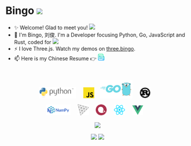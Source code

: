 <h1>Bingo <img src="https://emojis.slackmojis.com/emojis/images/1613285697/12806/meow_attention.png?1613285697" width="30"/></h1>

- ✨ Welcome! Glad to meet you! <img src="https://emojis.slackmojis.com/emojis/images/1492722354/2080/love.gif?1492722354" width="30"/>
- 🌱 I'm Bingo, 刘俊. I'm a Developer focusing Python, Go, JavaScript and Rust, coded for <img src="https://wakatime.com/badge/user/86cbdefc-fb69-4fd8-a1de-11289c6386aa.svg"/>
- ⚡️ I love Three.js. Watch my demos on <a href="https://three.bingo">three.bingo</a>.
- 📫 Here is my Chinese Resume 👉 <a href="resume/前端工程师_刘俊.pdf"><img src="img/resume.png" alt="Logo" width="18" height="18"></a>

<br />
<p align="center">
  <a href="https://python.org" target="_blank"><img src="img/python.svg" alt="python" height="30"></a> &nbsp;&nbsp;&nbsp;
  <a href="https://developer.mozilla.org/en-US/docs/Web/javascript" target="_blank"><img src="img/js.svg" alt="js" height="30"></a>&nbsp;&nbsp;&nbsp;
  <a href="https://go.dev" target="_blank"><img src="img/go.png" alt="Go" height="50"></a> &nbsp;&nbsp;&nbsp;
  <a href="https://www.rust-lang.org/" target="_blank"><img src="img/rust.svg" alt="Rust" height="30"></a> &nbsp;&nbsp;&nbsp;
</p>

<p align="center">
  <a href="https://numpy.org" target="_blank"><img src="img/numpy.svg" alt="python" height="30"></a> &nbsp;&nbsp;&nbsp;
  <a href="https://threejs.org/" target="_blank"><img src="img/threejs.png" alt="threejs" height="30"/></a> &nbsp;&nbsp;&nbsp;
  <a href="https://echarts.apache.org/" target="_blank"><img src="img/echarts.png" alt="echarts" height="30"/></a>  &nbsp;&nbsp;&nbsp;
  <a href="https://reactjs.org/" target="_blank"><img src="img/reactjs.svg" alt="reactjs" height="30"/></a>  &nbsp;&nbsp;&nbsp;
  <a href="https://vuejs.org/" target="_blank"><img src="img/vuejs.svg" alt="vuejs" height="30"/></a> &nbsp;&nbsp;&nbsp;
</p>

<p align="center">
  <img align="center" src="https://github-readme-stats.vercel.app/api?username=B9o&count_private=true&show_icons=true&include_all_commits=true&hide_border=true&hide_title=true" width="45%"/>
</p>
  
<p align="center">
  <img align="center" src="https://github-readme-stats.vercel.app/api/wakatime?username=bingo&layout=compact&hide_title=true&hide_border=true&langs_count=5" width="55%" />

  <img align="center" src="https://github-readme-stats.vercel.app/api/top-langs/?username=B9o&langs_count=8&hide_title=true&hide_border=true&layout=compact" width="38%" />
</p>
